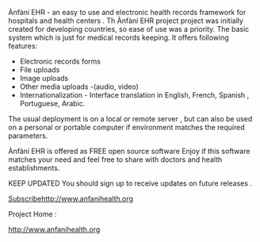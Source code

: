 Ànfàní EHR - an easy to use and electronic health records framework for hospitals and health centers . Th Ànfàní EHR project project was initially created for developing countries, so ease of use was a priority. The basic system which is just for medical records keeping. It offers following features:
- Electronic records forms
- File uploads
- Image uploads
- Other media uploads -(audio, video)
- Internationalization - Interface translation in English, French, Spanish , Portuguese, Arabic.

The usual deployment is on a local or remote server , but can also be used on a personal or portable computer if environment matches the required parameters.

Ànfàní EHR is offered as FREE open source software Enjoy if this software matches your need and feel free to share with doctors and health establishments.

KEEP UPDATED
You should sign up to receive updates on future releases .

[Subscribe](Subscribe.md)http://www.anfanihealth.org



Project Home :

http://www.anfanihealth.org
